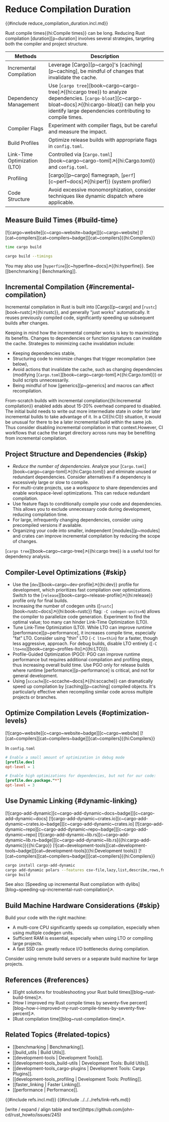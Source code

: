 # Reduce Compilation Duration

{{#include reduce_compilation_duration.incl.md}}

Rust compile times{{hi:Compile times}} can be long. Reducing Rust compilation [duration][p~duration] involves several strategies, targeting both the compiler and project structure.

| Methods | Description |
|---|---|
| Incremental Compilation | Leverage [Cargo][p~cargo]'s [caching][p~caching], be mindful of changes that invalidate the cache. |
| Dependency Management | Use [`cargo tree`][book~cargo~cargo-tree]↗{{hi:cargo tree}} to analyze dependencies. [`cargo-bloat`][c~cargo-bloat~docs]↗{{hi:cargo-bloat}} can help you identify large dependencies contributing to compile times. |
| Compiler Flags | Experiment with compiler flags, but be careful and measure the impact. |
| Build Profiles | Optimize release builds with appropriate flags in `config.toml`. |
| Link-Time Optimization (LTO) | Controlled via [`Cargo.toml`][book~cargo~cargo-toml]↗{{hi:Cargo.toml}} and `config.toml`. |
| Profiling | [cargo][p~cargo] flamegraph, [`perf`][c~perf~docs]↗{{hi:perf}} (system profiler) |
| Code Structure | Avoid excessive monomorphization, consider techniques like dynamic dispatch where applicable. |

## Measure Build Times {#build-time}

[![cargo~website][c~cargo~website~badge]][c~cargo~website] [![cat~compilers][cat~compilers~badge]][cat~compilers]{{hi:Compilers}}

```sh
time cargo build
```

```sh
cargo build --timings
```

You may also use [`hyperfine`][c~hyperfine~docs]↗{{hi:hyperfine}}. See [[benchmarking | Benchmarking]].

## Incremental Compilation {#incremental-compilation}

Incremental compilation in Rust is built into [Cargo][p~cargo] and [`rustc`][book~rustc]↗{{hi:rustc}}, and generally "just works" automatically. It reuses previously compiled code, significantly speeding up subsequent builds after changes.

Keeping in mind how the incremental compiler works is key to maximizing its benefits. Changes to dependencies or function signatures can invalidate the cache. Strategies to minimizing cache invalidation include:

- Keeping dependencies stable,
- Structuring code to minimize changes that trigger recompilation (see below),
- Avoid actions that invalidate the cache, such as changing dependencies (modifying [`Cargo.toml`][book~cargo~cargo-toml]↗{{hi:Cargo.toml}}) or build scripts unnecessarily.
- Being mindful of how [generics][p~generics] and macros can affect recompilation.

From-scratch builds with incremental compilation{{hi:Incremental compilation}} enabled adds about 15-20% overhead compared to disabled. The initial build needs to write out more intermediate state in order for later incremental builds to take advantage of it. In a CI{{hi:CI}} situation, it would be unusual for there to be a later incremental build within the same job. Thus consider disabling incremental compilation in that context.However, CI workflows that cache the target directory across runs may be benefiting from incremental compilation.

## Project Structure and Dependencies {#skip}

- _Reduce the number of dependencies_. Analyze your [`Cargo.toml`][book~cargo~cargo-toml]↗{{hi:Cargo.toml}} and eliminate unused or redundant dependencies. Consider alternatives if a dependency is excessively large or slow to compile.
- For multi-crate projects, use a _workspace_ to share dependencies and enable workspace-level optimizations. This can reduce redundant compilation.
- Use feature flags to conditionally compile your code and dependencies. This allows you to exclude unnecessary code during development, reducing compilation time.
- For large, infrequently changing dependencies, consider using precompiled versions if available.
- Organizing your code into smaller, independent [modules][p~modules] and crates can improve incremental compilation by reducing the scope of changes.

[`cargo tree`][book~cargo~cargo-tree]↗{{hi:cargo tree}} is a useful tool for dependency analysis.

## Compiler-Level Optimizations {#skip}

- Use the [`dev`][book~cargo~dev-profile]↗{{hi:dev}} profile for development, which prioritizes fast compilation over optimizations. Switch to the [`release`][book~cargo~release-profile]↗{{hi:release}} profile only for final builds.
- Increasing the number of codegen units ([`rustc`][book~rustc~docs]↗{{hi:book~rustc}} flag: `-C codegen-units=N`) allows the compiler to parallelize code generation. Experiment to find the optimal value; too many can hinder Link-Time Optimization (LTO).
- Tune Link-Time Optimization (LTO). While LTO can improve runtime [performance][p~performance], it increases compile time, especially "fat" LTO.
Consider using "thin" LTO (`-C lto=thin`) for a faster, though less aggressive, approach. For debug builds, disable LTO entirely ([`-C lto=no`][book~cargo~profiles-lto]↗{{hi:LTO}}).
- Profile-Guided Optimization (PGO): PGO can improve runtime performance but requires additional compilation and profiling steps, thus increasing overall build time. Use PGO only for release builds where runtime [performance][p~performance] is critical, and not for general development.
- Using [`sccache`][c~sccache~docs]↗{{hi:sccache}} can dramatically speed up compilation by [caching][p~caching] compiled objects. It's particularly effective when recompiling similar code across multiple projects or branches.

## Optimize Compilation Levels {#optimization-levels}

[![cargo~website][c~cargo~website~badge]][c~cargo~website] [![cat~compilers][cat~compilers~badge]][cat~compilers]{{hi:Compilers}}

In `config.toml`

```toml
# Enable a small amount of optimization in debug mode
[profile.dev]
opt-level = 1

# Enable high optimizations for dependencies, but not for our code:
[profile.dev.package."*"]
opt-level = 3
```

## Use Dynamic Linking {#dynamic-linking}

[![cargo-add-dynamic][c~cargo-add-dynamic~docs~badge]][c~cargo-add-dynamic~docs] [![cargo-add-dynamic~crates.io][c~cargo-add-dynamic~crates.io~badge]][c~cargo-add-dynamic~crates.io] [![cargo-add-dynamic~repo][c~cargo-add-dynamic~repo~badge]][c~cargo-add-dynamic~repo] [![cargo-add-dynamic~lib.rs][c~cargo-add-dynamic~lib.rs~badge]][c~cargo-add-dynamic~lib.rs]{{hi:cargo-add-dynamic}}{{hi:Cargo}} [![cat~development-tools][cat~development-tools~badge]][cat~development-tools]{{hi:Development tools}} [![cat~compilers][cat~compilers~badge]][cat~compilers]{{hi:Compilers}}

```sh
cargo install cargo-add-dynamic
cargo add-dynamic polars --features csv-file,lazy,list,describe,rows,fmt,strings,temporal
cargo build
```

See also: [Speeding up incremental Rust compilation with dylibs][blog~speeding-up-incremental-rust-compilation]↗.

## Build Machine Hardware Considerations {#skip}

Build your code with the right machine:

- A multi-core CPU significantly speeds up compilation, especially when using multiple codegen units.
- Sufficient RAM is essential, especially when using LTO or compiling large projects.
- A fast SSD can greatly reduce I/O bottlenecks during compilation.

Consider using remote build servers or a separate build machine for large projects.

## References {#references}

- [Eight solutions for troubleshooting your Rust build times][blog~rust-build-times]↗.
- [How I improved my Rust compile times by seventy-five percent][blog~how-i-improved-my-rust-compile-times-by-seventy-five-percent]↗.
- [Rust compilation time][blog~rust-compilation-time]↗.

## Related Topics {#related-topics}

- [[benchmarking | Benchmarking]].
- [[build_utils | Build Utils]].
- [[development-tools | Development Tools]].
- [[development-tools_build-utils | Development Tools: Build Utils]].
- [[development-tools_cargo-plugins | Development Tools: Cargo Plugins]].
- [[development-tools_profiling | Development Tools: Profiling]].
- [[faster_linking | Faster Linking]].
- [[performance | Performance]].

{{#include refs.incl.md}}
{{#include ../../../refs/link-refs.md}}

<div class="hidden">
[write / expand / align table and text](https://github.com/john-cd/rust_howto/issues/245)
</div>
